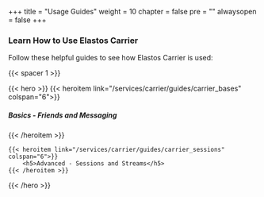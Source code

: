 

+++
title = "Usage Guides"
weight = 10
chapter = false
pre = ""
alwaysopen = false
+++

### Learn How to Use Elastos Carrier

Follow these helpful guides to see how Elastos Carrier is used:

{{< spacer 1 >}}

{{< hero >}}
    {{< heroitem link="/services/carrier/guides/carrier_bases" colspan="6">}}
        <h5>Basics - Friends and Messaging</h5>
    {{< /heroitem >}}
    
    {{< heroitem link="/services/carrier/guides/carrier_sessions" colspan="6">}}
        <h5>Advanced - Sessions and Streams</h5>
    {{< /heroitem >}}
        
{{< /hero >}}
